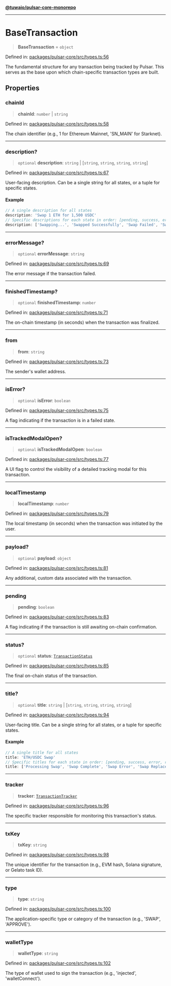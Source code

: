 [**@tuwaio/pulsar-core-monorepo**](../../../README.md)

***

# BaseTransaction

> **BaseTransaction** = `object`

Defined in: [packages/pulsar-core/src/types.ts:56](https://github.com/TuwaIO/pulsar-core/blob/4b67ec90377e30bc90519177a553a449e097fe32/packages/pulsar-core/src/types.ts#L56)

The fundamental structure for any transaction being tracked by Pulsar.
This serves as the base upon which chain-specific transaction types are built.

## Properties

### chainId

> **chainId**: `number` \| `string`

Defined in: [packages/pulsar-core/src/types.ts:58](https://github.com/TuwaIO/pulsar-core/blob/4b67ec90377e30bc90519177a553a449e097fe32/packages/pulsar-core/src/types.ts#L58)

The chain identifier (e.g., 1 for Ethereum Mainnet, 'SN_MAIN' for Starknet).

***

### description?

> `optional` **description**: `string` \| \[`string`, `string`, `string`, `string`\]

Defined in: [packages/pulsar-core/src/types.ts:67](https://github.com/TuwaIO/pulsar-core/blob/4b67ec90377e30bc90519177a553a449e097fe32/packages/pulsar-core/src/types.ts#L67)

User-facing description. Can be a single string for all states, or a tuple for specific states.

#### Example

```ts
// A single description for all states
description: 'Swap 1 ETH for 1,500 USDC'
// Specific descriptions for each state in order: [pending, success, error, replaced]
description: ['Swapping...', 'Swapped Successfully', 'Swap Failed', 'Swap Replaced']
```

***

### errorMessage?

> `optional` **errorMessage**: `string`

Defined in: [packages/pulsar-core/src/types.ts:69](https://github.com/TuwaIO/pulsar-core/blob/4b67ec90377e30bc90519177a553a449e097fe32/packages/pulsar-core/src/types.ts#L69)

The error message if the transaction failed.

***

### finishedTimestamp?

> `optional` **finishedTimestamp**: `number`

Defined in: [packages/pulsar-core/src/types.ts:71](https://github.com/TuwaIO/pulsar-core/blob/4b67ec90377e30bc90519177a553a449e097fe32/packages/pulsar-core/src/types.ts#L71)

The on-chain timestamp (in seconds) when the transaction was finalized.

***

### from

> **from**: `string`

Defined in: [packages/pulsar-core/src/types.ts:73](https://github.com/TuwaIO/pulsar-core/blob/4b67ec90377e30bc90519177a553a449e097fe32/packages/pulsar-core/src/types.ts#L73)

The sender's wallet address.

***

### isError?

> `optional` **isError**: `boolean`

Defined in: [packages/pulsar-core/src/types.ts:75](https://github.com/TuwaIO/pulsar-core/blob/4b67ec90377e30bc90519177a553a449e097fe32/packages/pulsar-core/src/types.ts#L75)

A flag indicating if the transaction is in a failed state.

***

### isTrackedModalOpen?

> `optional` **isTrackedModalOpen**: `boolean`

Defined in: [packages/pulsar-core/src/types.ts:77](https://github.com/TuwaIO/pulsar-core/blob/4b67ec90377e30bc90519177a553a449e097fe32/packages/pulsar-core/src/types.ts#L77)

A UI flag to control the visibility of a detailed tracking modal for this transaction.

***

### localTimestamp

> **localTimestamp**: `number`

Defined in: [packages/pulsar-core/src/types.ts:79](https://github.com/TuwaIO/pulsar-core/blob/4b67ec90377e30bc90519177a553a449e097fe32/packages/pulsar-core/src/types.ts#L79)

The local timestamp (in seconds) when the transaction was initiated by the user.

***

### payload?

> `optional` **payload**: `object`

Defined in: [packages/pulsar-core/src/types.ts:81](https://github.com/TuwaIO/pulsar-core/blob/4b67ec90377e30bc90519177a553a449e097fe32/packages/pulsar-core/src/types.ts#L81)

Any additional, custom data associated with the transaction.

***

### pending

> **pending**: `boolean`

Defined in: [packages/pulsar-core/src/types.ts:83](https://github.com/TuwaIO/pulsar-core/blob/4b67ec90377e30bc90519177a553a449e097fe32/packages/pulsar-core/src/types.ts#L83)

A flag indicating if the transaction is still awaiting on-chain confirmation.

***

### status?

> `optional` **status**: [`TransactionStatus`](../enumerations/TransactionStatus.md)

Defined in: [packages/pulsar-core/src/types.ts:85](https://github.com/TuwaIO/pulsar-core/blob/4b67ec90377e30bc90519177a553a449e097fe32/packages/pulsar-core/src/types.ts#L85)

The final on-chain status of the transaction.

***

### title?

> `optional` **title**: `string` \| \[`string`, `string`, `string`, `string`\]

Defined in: [packages/pulsar-core/src/types.ts:94](https://github.com/TuwaIO/pulsar-core/blob/4b67ec90377e30bc90519177a553a449e097fe32/packages/pulsar-core/src/types.ts#L94)

User-facing title. Can be a single string for all states, or a tuple for specific states.

#### Example

```ts
// A single title for all states
title: 'ETH/USDC Swap'
// Specific titles for each state in order: [pending, success, error, replaced]
title: ['Processing Swap', 'Swap Complete', 'Swap Error', 'Swap Replaced']
```

***

### tracker

> **tracker**: [`TransactionTracker`](../enumerations/TransactionTracker.md)

Defined in: [packages/pulsar-core/src/types.ts:96](https://github.com/TuwaIO/pulsar-core/blob/4b67ec90377e30bc90519177a553a449e097fe32/packages/pulsar-core/src/types.ts#L96)

The specific tracker responsible for monitoring this transaction's status.

***

### txKey

> **txKey**: `string`

Defined in: [packages/pulsar-core/src/types.ts:98](https://github.com/TuwaIO/pulsar-core/blob/4b67ec90377e30bc90519177a553a449e097fe32/packages/pulsar-core/src/types.ts#L98)

The unique identifier for the transaction (e.g., EVM hash, Solana signature, or Gelato task ID).

***

### type

> **type**: `string`

Defined in: [packages/pulsar-core/src/types.ts:100](https://github.com/TuwaIO/pulsar-core/blob/4b67ec90377e30bc90519177a553a449e097fe32/packages/pulsar-core/src/types.ts#L100)

The application-specific type or category of the transaction (e.g., 'SWAP', 'APPROVE').

***

### walletType

> **walletType**: `string`

Defined in: [packages/pulsar-core/src/types.ts:102](https://github.com/TuwaIO/pulsar-core/blob/4b67ec90377e30bc90519177a553a449e097fe32/packages/pulsar-core/src/types.ts#L102)

The type of wallet used to sign the transaction (e.g., 'injected', 'walletConnect').
